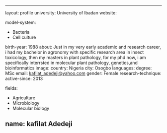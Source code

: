 
---
layout: profile
university: University of Ibadan
website: 

model-system: 
- Bacteria
- Cell culture

birth-year: 1988
about: Just in my very early academic and research career, i had my bachelor in agronomy with specific research area in insect toxicology, then my masters in plant pathology, for my phd now, i am specifically interrsted in molecular plant pathology, genetics,and bioinformatics 
image: 
country: Nigeria
city: Osogbo
languages: 
degree: MSc
email: kafilat_adedeji@yahoo.com
gender: Female
research-technique: 
active-since: 2013

fields: 
- Agriculture
- Microbiology
- Molecular biology

name: kafilat Adedeji
---